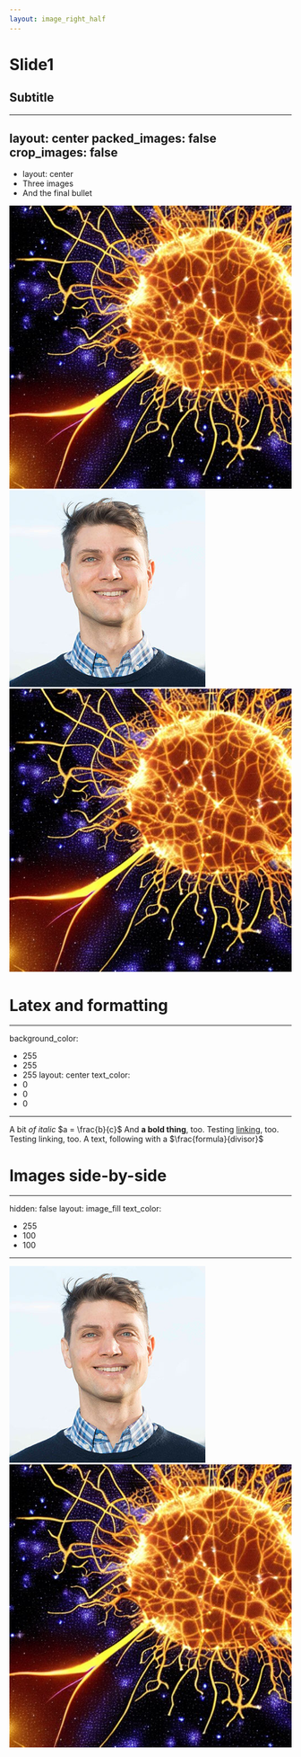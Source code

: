 ```yaml
---
layout: image_right_half
---
```


# Slide1
## Subtitle

---
layout: center
packed_images: false
crop_images: false
---

* layout: center
* Three images
* And the final bullet

![Neurons in space](neurons-in-space-explosion-detailed.jpg)
![Image alt text](testing_image.png)
![Neurons in space](neurons-in-space-explosion-detailed.jpg)

# Latex and formatting

---
background_color:
- 255
- 255
- 255
layout: center
text_color:
- 0
- 0
- 0
---

A bit *of italic*
$a = \frac{b}{c}$
And **a bold thing**, too.
Testing [linking](to_some_target), too.
Testing linking, too.
A text, following with a $\frac{formula}{divisor}$

# Images side-by-side

---
hidden: false
layout: image_fill
text_color:
- 255
- 100
- 100
---

![](testing_image.png)
![](neurons-in-space-explosion-detailed.jpg)

&nbsp;


